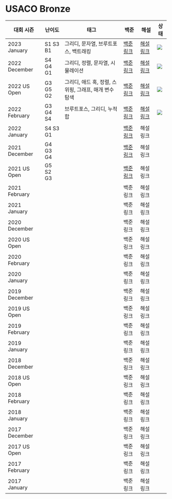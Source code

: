 # USACO Bronze

| 대회 시즌     | 난이도   | 태그                                                  | 백준                                              | 해설                            | 상태                                                                                |
| ------------- | -------- | ----------------------------------------------------- | ------------------------------------------------- | ------------------------------- | ----------------------------------------------------------------------------------- |
| 2023 January  | S1 S3 B1 | 그리디, 문자열, 브루트포스, 백트래킹                  | [백준 링크](https://www.acmicpc.net/category/807) | [해설 링크](./2023%20January)   | ![](https://img.shields.io/static/v1?label=progress&message=100%&color=brightgreen) |
| 2022 December | S4 G4 G1 | 그리디, 정렬, 문자열, 시뮬레이션                      | [백준 링크](https://www.acmicpc.net/category/743) | [해설 링크](./2022%20December)  | ![](https://img.shields.io/static/v1?label=progress&message=100%&color=brightgreen) |
| 2022 US Open  | G3 G5 G2 | 그리디, 애드 혹, 정렬, 스위핑, 그래프, 매개 변수 탐색 | [백준 링크](https://www.acmicpc.net/category/655) | [해설 링크](./2022%20US%20Open) | ![](https://img.shields.io/static/v1?label=progress&message=67%&color=brightgreen)  |
| 2022 February | G3 G4 S4 | 브루트포스, 그리디, 누적합                            | [백준 링크](https://www.acmicpc.net/category/649) | [해설 링크](./2022%20February)  | ![](https://img.shields.io/static/v1?label=progress&message=66%&color=brightgreen)  |
| 2022 January  | S4 S3 G1 |                                                       | [백준 링크](https://www.acmicpc.net/category/645) | 해설 링크                       |                                                                                     |
| 2021 December | G4 G3 G4 |                                                       | [백준 링크](https://www.acmicpc.net/category/612) | 해설 링크                       |                                                                                     |
| 2021 US Open  | G5 S2 G3 |                                                       | [백준 링크](https://www.acmicpc.net/category/531) | 해설 링크                       |                                                                                     |
| 2021 February |          |                                                       | 백준 링크                                         | 해설 링크                       |                                                                                     |
| 2021 January  |          |                                                       | 백준 링크                                         | 해설 링크                       |                                                                                     |
| 2020 December |          |                                                       | 백준 링크                                         | 해설 링크                       |                                                                                     |
| 2020 US Open  |          |                                                       | 백준 링크                                         | 해설 링크                       |                                                                                     |
| 2020 February |          |                                                       | 백준 링크                                         | 해설 링크                       |                                                                                     |
| 2020 January  |          |                                                       | 백준 링크                                         | 해설 링크                       |                                                                                     |
| 2019 December |          |                                                       | 백준 링크                                         | 해설 링크                       |                                                                                     |
| 2019 US Open  |          |                                                       | 백준 링크                                         | 해설 링크                       |                                                                                     |
| 2019 February |          |                                                       | 백준 링크                                         | 해설 링크                       |                                                                                     |
| 2019 January  |          |                                                       | 백준 링크                                         | 해설 링크                       |                                                                                     |
| 2018 December |          |                                                       | 백준 링크                                         | 해설 링크                       |                                                                                     |
| 2018 US Open  |          |                                                       | 백준 링크                                         | 해설 링크                       |                                                                                     |
| 2018 February |          |                                                       | 백준 링크                                         | 해설 링크                       |                                                                                     |
| 2018 January  |          |                                                       | 백준 링크                                         | 해설 링크                       |                                                                                     |
| 2017 December |          |                                                       | 백준 링크                                         | 해설 링크                       |                                                                                     |
| 2017 US Open  |          |                                                       | 백준 링크                                         | 해설 링크                       |                                                                                     |
| 2017 February |          |                                                       | 백준 링크                                         | 해설 링크                       |                                                                                     |
| 2017 January  |          |                                                       | 백준 링크                                         | 해설 링크                       |                                                                                     |
